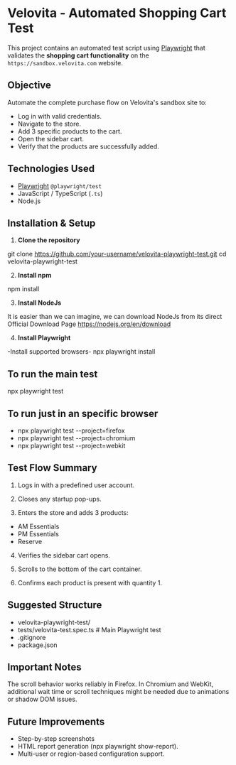 # Velovita - Automated Shopping Cart Test

This project contains an automated test script using [Playwright](https://playwright.dev/) that validates the **shopping cart functionality** on the `https://sandbox.velovita.com` website.

## Objective

Automate the complete purchase flow on Velovita's sandbox site to:

- Log in with valid credentials.
- Navigate to the store.
- Add 3 specific products to the cart.
- Open the sidebar cart.
- Verify that the products are successfully added.

## Technologies Used

- [Playwright](https://playwright.dev/) `@playwright/test`
- JavaScript / TypeScript (`.ts`)
- Node.js

## Installation & Setup

1. **Clone the repository**

git clone https://github.com/your-username/velovita-playwright-test.git
cd velovita-playwright-test

2. **Install npm**

npm install

3. **Install NodeJs**

It is easier than we can imagine, we can download NodeJs from its direct Official Download Page
https://nodejs.org/en/download

4. **Install Playwright**

-Install supported browsers-
npx playwright install

## To run the main test

npx playwright test

## To run just in an specific browser

- npx playwright test --project=firefox
- npx playwright test --project=chromium
- npx playwright test --project=webkit


## Test Flow Summary

1. Logs in with a predefined user account.

2. Closes any startup pop-ups.

3. Enters the store and adds 3 products:

- AM Essentials
- PM Essentials
- Reserve

4. Verifies the sidebar cart opens.

5. Scrolls to the bottom of the cart container.

6. Confirms each product is present with quantity 1.


## Suggested Structure

- velovita-playwright-test/
- tests/velovita-test.spec.ts      # Main Playwright test
- .gitignore
- package.json

## Important Notes

The scroll behavior works reliably in Firefox.
In Chromium and WebKit, additional wait time or scroll techniques might be needed due to animations or shadow DOM issues.

## Future Improvements

- Step-by-step screenshots
- HTML report generation (npx playwright show-report).
- Multi-user or region-based configuration support.
